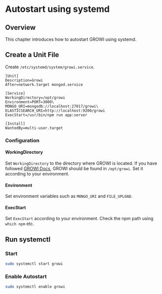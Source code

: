 # Autostart using systemd

## Overview

This chapter introduces how to autostart GROWI using systemd.

## Create a Unit File

Create `/etc/systemd/system/growi.service`.

```systemd
[Unit]
Description=Growi
After=network.target mongod.service

[Service]
WorkingDirectory=/opt/growi
Environment=PORT=3000\
MONGO_URI=mongodb://localhost:27017/growi\
ELASTICSEARCH_URI=http://localhost:9200/growi
ExecStart=/usr/bin/npm run app:server

[Install]
WantedBy=multi-user.target
```

### Configuration

#### WorkingDirectory

Set `WorkingDirectory` to the directory where GROWI is located. If you have followed [GROWI Docs](/en/admin-guide/getting-started/docker-compose.html), GROWI should be found in  `/opt/growi`. Set it according to your environment.


#### Environment

Set environment variables such as `MONGO_URI` and `FILE_UPLOAD`.

#### ExecStart

Set `ExecStart` according to your environment. Check the npm path using `which npm` etc.

## Run systemctl

### Start

```bash
sudo systemctl start growi
```

### Enable Autostart

```bash
sudo systemctl enable growi
```
